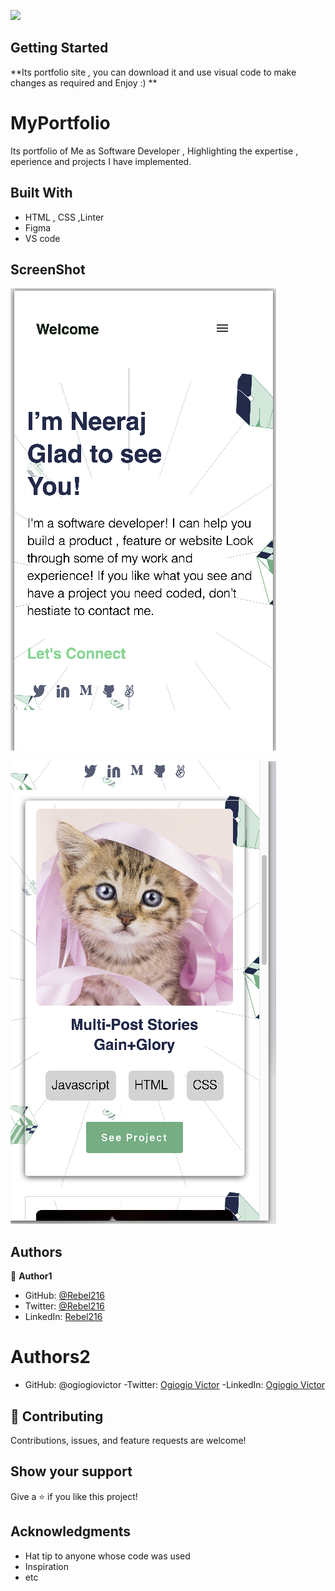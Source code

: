 
![](https://img.shields.io/badge/Microverse-blueviolet)

## Getting Started

**Its portfolio site , you can download it and use visual code to make changes as required and Enjoy :) **




# MyPortfolio

Its portfolio of Me as Software Developer , Highlighting the expertise , eperience and projects I have implemented.


## Built With

- HTML , CSS ,Linter
- Figma
- VS code

## ScreenShot
![Alt text](https://github.com/rebel216/MyPortfolio/blob/Portfolio-features/Screenshot%202022-04-21%20at%202.34.22%20AM.png?raw=true "Optional Title")

![Alt text](https://github.com/rebel216/MyPortfolio/blob/features-projects-aboutme/Screenshot%202022-04-22%20at%203.29.57%20AM.png?raw=true "Optional Title")

## Authors

👤 **Author1**

- GitHub: [@Rebel216](https://github.com/Rebel216)
- Twitter: [@Rebel216](https://twitter.com/Rebel216)
- LinkedIn: [Rebel216](https://linkedin.com/in/Rebel216)

# Authors2
- GitHub: @ogiogiovictor
-Twitter: [Ogiogio Victor](https://twitter.com/a0df623fb9d9482)
-LinkedIn:  [Ogiogio Victor](https://www.linkedin.com/in/ogiogio-victor-a096a0181/)


## 🤝 Contributing

Contributions, issues, and feature requests are welcome!


## Show your support

Give a ⭐️ if you like this project!

## Acknowledgments

- Hat tip to anyone whose code was used
- Inspiration
- etc

